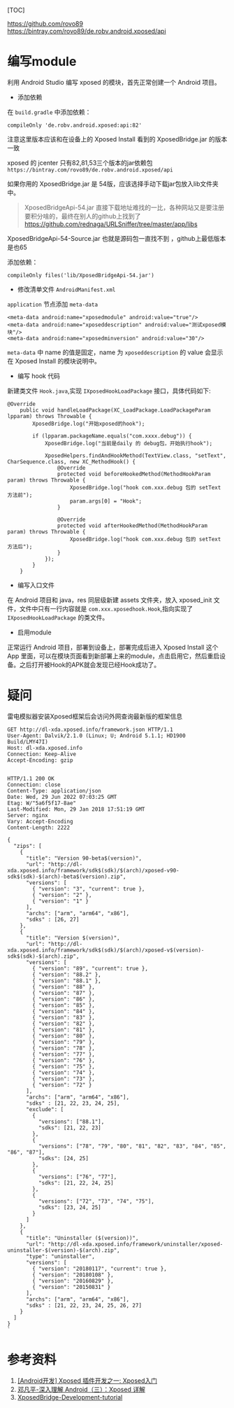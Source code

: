 [TOC]

https://github.com/rovo89
https://bintray.com/rovo89/de.robv.android.xposed/api

# 编写module

利用 Android Studio 编写 xposed 的模块，首先正常创建一个 Android 项目。

* 添加依赖

在 `build.gradle` 中添加依赖：

```
compileOnly 'de.robv.android.xposed:api:82'
```

注意这里版本应该和在设备上的 Xposed Install 看到的 XposedBridge.jar 的版本一致

xposed 的 jcenter 只有82,81,53三个版本的jar依赖包 `https://bintray.com/rovo89/de.robv.android.xposed/api`  

如果你用的 XposedBridge.jar 是 54版，应该选择手动下载jar包放入lib文件夹中。

> XposedBridgeApi-54.jar 直接下载地址难找的一比，各种网站又是要注册要积分啥的，最终在别人的github上找到了 https://github.com/rednaga/URLSniffer/tree/master/app/libs

XposedBridgeApi-54-Source.jar 也就是源码包一直找不到 ，github上最低版本是也65

添加依赖：

```
compileOnly files('lib/XposedBridgeApi-54.jar')
```


* 修改清单文件 `AndroidManifest.xml`

`application` 节点添加 `meta-data`

```
<meta-data android:name="xposedmodule" android:value="true"/>
<meta-data android:name="xposeddescription" android:value="测试xposed模块"/>
<meta-data android:name="xposedminversion" android:value="30"/>
```

`meta-data` 中 name 的值是固定，name 为 `xposeddescription` 的 value 会显示在 Xposed Install 的模块说明中。

* 编写 hook 代码

新建类文件 `Hook.java`,实现 `IXposedHookLoadPackage` 接口，具体代码如下:

```
@Override
    public void handleLoadPackage(XC_LoadPackage.LoadPackageParam lpparam) throws Throwable {
        XposedBridge.log("开始xposed的hook");

        if (lpparam.packageName.equals("com.xxxx.debug")) {
            XposedBridge.log("当前是daily 的 debug包，开始执行hook");

            XposedHelpers.findAndHookMethod(TextView.class, "setText", CharSequence.class, new XC_MethodHook() {
                @Override
                protected void beforeHookedMethod(MethodHookParam param) throws Throwable {
                    XposedBridge.log("hook com.xxx.debug 包的 setText 方法前");
                    param.args[0] = "Hook";
                }

                @Override
                protected void afterHookedMethod(MethodHookParam param) throws Throwable {
                    XposedBridge.log("hook com.xxx.debug 包的 setText 方法后");
                }
            });
        }
    }
```

* 编写入口文件

在 Android 项目和 java，res 同层级新建 assets 文件夹，放入 xposed_init 文件，文件中只有一行内容就是 `com.xxx.xposedhook.Hook`,指向实现了 `IXposedHookLoadPackage` 的类文件。

* 启用module

正常运行 Android 项目，部署到设备上，部署完成后进入 Xposed Install 这个 App 里面，可以在模块页面看到新部署上来的module，点击启用它，然后重启设备。之后打开被Hook的APK就会发现已经Hook成功了。

# 疑问


雷电模拟器安装Xposed框架后会访问外网查询最新版的框架信息

```
GET http://dl-xda.xposed.info/framework.json HTTP/1.1
User-Agent: Dalvik/2.1.0 (Linux; U; Android 5.1.1; HD1900 Build/LMY47I)
Host: dl-xda.xposed.info
Connection: Keep-Alive
Accept-Encoding: gzip


HTTP/1.1 200 OK
Connection: close
Content-Type: application/json
Date: Wed, 29 Jun 2022 07:03:25 GMT
Etag: W/"5a6f5f17-8ae"
Last-Modified: Mon, 29 Jan 2018 17:51:19 GMT
Server: nginx
Vary: Accept-Encoding
Content-Length: 2222

{
  "zips": [
    {
      "title": "Version 90-beta$(version)",
      "url": "http://dl-xda.xposed.info/framework/sdk$(sdk)/$(arch)/xposed-v90-sdk$(sdk)-$(arch)-beta$(version).zip",
      "versions": [
        { "version": "3", "current": true },
        { "version": "2" },
        { "version": "1" }
      ],
      "archs": ["arm", "arm64", "x86"],
      "sdks" : [26, 27]
    },
    {
      "title": "Version $(version)",
      "url": "http://dl-xda.xposed.info/framework/sdk$(sdk)/$(arch)/xposed-v$(version)-sdk$(sdk)-$(arch).zip",
      "versions": [
        { "version": "89", "current": true },
        { "version": "88.2" },
        { "version": "88.1" },
        { "version": "88" },
        { "version": "87" },
        { "version": "86" },
        { "version": "85" },
        { "version": "84" },
        { "version": "83" },
        { "version": "82" },
        { "version": "81" },
        { "version": "80" },
        { "version": "79" },
        { "version": "78" },
        { "version": "77" },
        { "version": "76" },
        { "version": "75" },
        { "version": "74" },
        { "version": "73" },
        { "version": "72" }
      ],
      "archs": ["arm", "arm64", "x86"],
      "sdks" : [21, 22, 23, 24, 25],
      "exclude": [
        {
          "versions": ["88.1"],
          "sdks": [21, 22, 23]
        },
        {
          "versions": ["78", "79", "80", "81", "82", "83", "84", "85", "86", "87"],
          "sdks": [24, 25]
        },
        {
          "versions": ["76", "77"],
          "sdks": [21, 22, 24, 25]
        },
        {
          "versions": ["72", "73", "74", "75"],
          "sdks": [23, 24, 25]
        }
      ]
    },
    {
      "title": "Uninstaller ($(version))",
      "url": "http://dl-xda.xposed.info/framework/uninstaller/xposed-uninstaller-$(version)-$(arch).zip",
      "type": "uninstaller",
      "versions": [
        { "version": "20180117", "current": true },
        { "version": "20180108" },
        { "version": "20160829" },
        { "version": "20150831" }
      ],
      "archs": ["arm", "arm64", "x86"],
      "sdks" : [21, 22, 23, 24, 25, 26, 27]
    }
  ]
}
`
```


# 参考资料
1. [[Android开发] Xposed 插件开发之一: Xposed入门](https://blog.csdn.net/niubitianping/article/details/52571438)
2. [邓凡平-深入理解 Android（三）：Xposed 详解](https://www.infoq.cn/article/android-in-depth-xposed/)
3. [XposedBridge-Development-tutorial](https://github.com/rovo89/XposedBridge/wiki/Development-tutorial)
